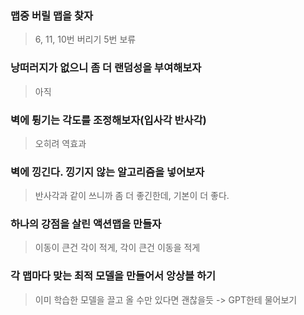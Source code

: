 ### 맵중 버릴 맵을 찾자
> 6, 11, 10번 버리기
> 5번 보류
### 낭떠러지가 없으니 좀 더 랜덤성을 부여해보자
> 아직
### 벽에 튕기는 각도를 조정해보자(입사각 반사각)
> 오히려 역효과
### 벽에 낑긴다. 낑기지 않는 알고리즘을 넣어보자
> 반사각과 같이 쓰니까 좀 더 좋긴한데, 기본이 더 좋다.
### 하나의 강점을 살린 액션맵을 만들자 
> 이동이 큰건 각이 적게, 각이 큰건 이동을 적게
### 각 맵마다 맞는 최적 모델을 만들어서 앙상블 하기 
> 이미 학습한 모델을 끌고 올 수만 있다면 괜찮을듯 -> GPT한테 물어보기
